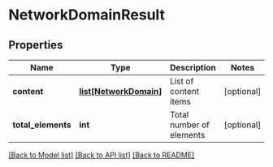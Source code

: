# NetworkDomainResult

## Properties
Name | Type | Description | Notes
------------ | ------------- | ------------- | -------------
**content** | [**list[NetworkDomain]**](NetworkDomain.md) | List of content items | [optional] 
**total_elements** | **int** | Total number of elements | [optional] 

[[Back to Model list]](../README.md#documentation-for-models) [[Back to API list]](../README.md#documentation-for-api-endpoints) [[Back to README]](../README.md)

